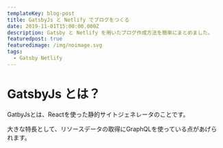 ```yaml
---
templateKey: blog-post
title: GatsbyJs と Netlify でブログをつくる
date: 2019-11-01T15:00:00.000Z
description: Gatsby と Netlify を用いたブログ作成方法を簡単にまとめました。
featuredpost: true
featuredimage: /img/noimage.svg
tags:
  - Gatsby Netlify
---
```

# GatsbyJs とは？

GatbyJsとは、Reactを使った静的サイトジェネレータのことです。

大きな特長として、リソースデータの取得にGraphQLを使っている点があげられます。
